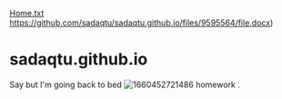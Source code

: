 [Home.txt](https://github.com/sadaqtu/sadaqtu.github.io/files/9595562/Home.txt)
https://github.com/sadaqtu/sadaqtu.github.io/files/9595564/file.docx)
# sadaqtu.github.io
Say but I'm going back to bed
![1660452721486](https://user-images.githubusercontent.com/111323368/190932917-d0ee5138-1da9-4f58-abc2-32bc03d847ba.png)
<a half="html/about.html">homework</a>
.
